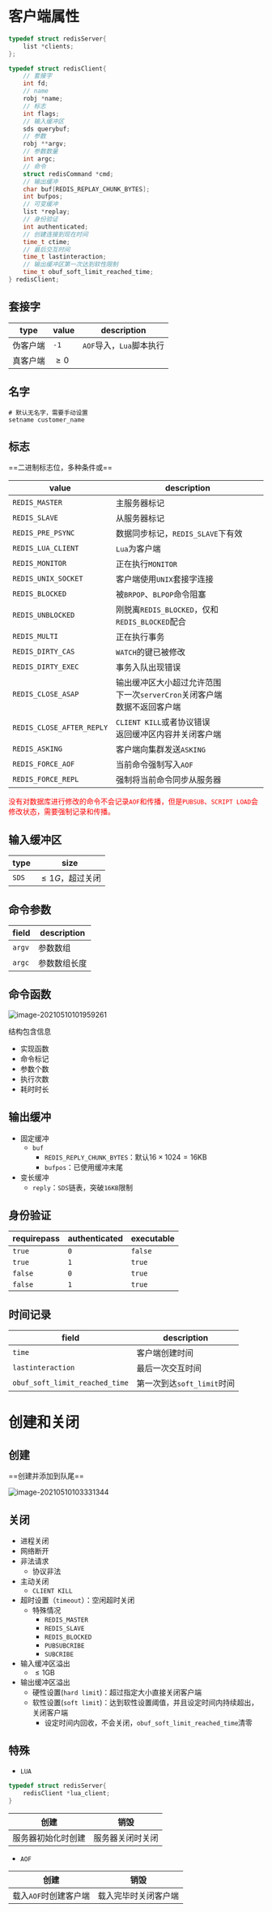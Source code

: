 # 客户端属性

```c
typedef struct redisServer{
  	list *clients;  
};

typedef struct redisClient{
	// 套接字
    int fd; 
    // name
    robj *name;
    // 标志
    int flags;
    // 输入缓冲区
    sds querybuf;
    // 参数
    robj **argv;
    // 参数数量
    int argc;
    // 命令 
    struct redisCommand *cmd;
    // 输出缓冲
    char buf[REDIS_REPLAY_CHUNK_BYTES];
    int bufpos;
    // 可变缓冲
    list *replay;
    // 身份验证
    int authenticated;
   	// 创建连接到现在时间
    time_t ctime;
    // 最后交互时间
    time_t lastinteraction;
    // 输出缓冲区第一次达到软性限制
    time_t obuf_soft_limit_reached_time;
} redisClient;
```

## 套接字

| type     | value  | description                  |
| -------- | ------ | ---------------------------- |
| 伪客户端 | ``-1`` | ``AOF``导入，``Lua``脚本执行 |
| 真客户端 | $\ge0$ |                              |

## 名字

```shell
# 默认无名字，需要手动设置
setname customer_name
```

## 标志

==二进制标志位，多种条件或==

| value                       | description                                                  |
| --------------------------- | ------------------------------------------------------------ |
| ``REDIS_MASTER``            | 主服务器标记                                                 |
| ``REDIS_SLAVE``             | 从服务器标记                                                 |
| ``REDIS_PRE_PSYNC``         | 数据同步标记，``REDIS_SLAVE``下有效                          |
| ``REDIS_LUA_CLIENT``        | ``Lua``为客户端                                              |
| ``REDIS_MONITOR``           | 正在执行``MONITOR``                                          |
| ``REDIS_UNIX_SOCKET``       | 客户端使用``UNIX``套接字连接                                 |
| ``REDIS_BLOCKED``           | 被``BRPOP``、``BLPOP``命令阻塞                               |
| ``REDIS_UNBLOCKED``         | 刚脱离``REDIS_BLOCKED``，仅和``REDIS_BLOCKED``配合           |
| ``REDIS_MULTI``             | 正在执行事务                                                 |
| ``REDIS_DIRTY_CAS``         | ``WATCH``的键已被修改                                        |
| ``REDIS_DIRTY_EXEC``        | 事务入队出现错误                                             |
| ``REDIS_CLOSE_ASAP``        | 输出缓冲区大小超过允许范围<br />下一次``serverCron``关闭客户端<br />数据不返回客户端 |
| ``REDIS_CLOSE_AFTER_REPLY`` | ``CLIENT KILL``或者协议错误<br />返回缓冲区内容并关闭客户端  |
| ``REDIS_ASKING``            | 客户端向集群发送``ASKING``                                   |
| ``REDIS_FORCE_AOF``         | 当前命令强制写入``AOF``                                      |
| ``REDIS_FORCE_REPL``        | 强制将当前命令同步从服务器                                   |

<font color='red'>没有对数据库进行修改的命令不会记录``AOF``和传播，但是``PUBSUB``、``SCRIPT LOAD``会修改状态，需要强制记录和传播。</font>

## 输入缓冲区

| type    | size               |
| ------- | ------------------ |
| ``SDS`` | $\le 1G$，超过关闭 |

## 命令参数

| field    | description  |
| -------- | ------------ |
| ``argv`` | 参数数组     |
| ``argc`` | 参数数组长度 |

## 命令函数

![image-20210510101959261](C:\Users\wenlong.guo\AppData\Roaming\Typora\typora-user-images\image-20210510101959261.png)

结构包含信息

- 实现函数
- 命令标记
- 参数个数
- 执行次数
- 耗时时长

## 输出缓冲

- 固定缓冲
  - ``buf``
    - ``REDIS_REPLY_CHUNK_BYTES``：默认$16 \times 1024 = 16\text{KB}$
    - ``bufpos``：已使用缓冲末尾
- 变长缓冲
  - ``reply``：``SDS``链表，突破``16KB``限制

## 身份验证

| requirepass | authenticated | executable |
| ----------- | ------------- | ---------- |
| ``true``    | ``0``         | ``false``  |
| ``true``    | ``1``         | ``true``   |
| ``false``   | ``0``         | ``true``   |
| ``false``   | ``1``         | ``true``   |

## 时间记录

| field                            | description                  |
| -------------------------------- | ---------------------------- |
| ``time``                         | 客户端创建时间               |
| ``lastinteraction``              | 最后一次交互时间             |
| ``obuf_soft_limit_reached_time`` | 第一次到达``soft_limit``时间 |

# 创建和关闭

## 创建

==创建并添加到队尾==

![image-20210510103331344](C:\Users\wenlong.guo\AppData\Roaming\Typora\typora-user-images\image-20210510103331344.png)

## 关闭

- 进程关闭
- 网络断开
- 非法请求
  - 协议非法
- 主动关闭
  - ``CLIENT KILL``
- 超时设置（``timeout``）：空闲超时关闭
  - 特殊情况
    - ``REDIS_MASTER``
    - ``REDIS_SLAVE``
    - ``REDIS_BLOCKED``
    - ``PUBSUBCRIBE``
    - ``SUBCRIBE``
- 输入缓冲区溢出
  - $\le 1\text{GB}$
- 输出缓冲区溢出
  - 硬性设置(``hard limit``)：超过指定大小直接关闭客户端
  - 软性设置(``soft limit``)：达到软性设置阈值，并且设定时间内持续超出，关闭客户端
    - 设定时间内回收，不会关闭，``obuf_soft_limit_reached_time``清零

## 特殊

- ``LUA``

```c
typedef struct redisServer{
    redisClient *lua_client;
}
```

| 创建               | 销毁             |
| ------------------ | ---------------- |
| 服务器初始化时创建 | 服务器关闭时关闭 |

- ``AOF``

| 创建                    | 销毁                 |
| ----------------------- | -------------------- |
| 载入``AOF``时创建客户端 | 载入完毕时关闭客户端 |



